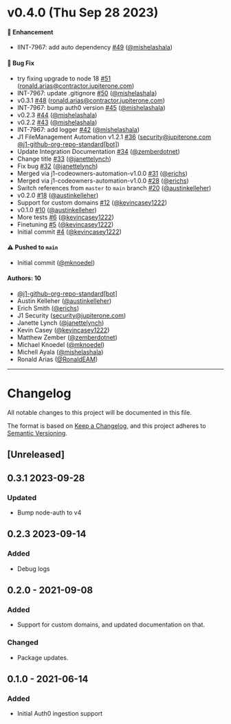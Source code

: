 # v0.4.0 (Thu Sep 28 2023)

#### 🚀 Enhancement

- IINT-7967: add auto dependency [#49](https://github.com/JupiterOne/graph-auth0/pull/49) ([@mishelashala](https://github.com/mishelashala))

#### 🐛 Bug Fix

- try fixing upgrade to node 18 [#51](https://github.com/JupiterOne/graph-auth0/pull/51) (ronald.arias@contractor.jupiterone.com)
- INT-7967: update .gitignore [#50](https://github.com/JupiterOne/graph-auth0/pull/50) ([@mishelashala](https://github.com/mishelashala))
- v0.3.1 [#48](https://github.com/JupiterOne/graph-auth0/pull/48) (ronald.arias@contractor.jupiterone.com)
- INT-7967: bump auth0 version [#45](https://github.com/JupiterOne/graph-auth0/pull/45) ([@mishelashala](https://github.com/mishelashala))
- v0.2.3 [#44](https://github.com/JupiterOne/graph-auth0/pull/44) ([@mishelashala](https://github.com/mishelashala))
- v0.2.2 [#43](https://github.com/JupiterOne/graph-auth0/pull/43) ([@mishelashala](https://github.com/mishelashala))
- INT-7967: add logger [#42](https://github.com/JupiterOne/graph-auth0/pull/42) ([@mishelashala](https://github.com/mishelashala))
- J1 FileManagement Automation v1.2.1 [#36](https://github.com/JupiterOne/graph-auth0/pull/36) (security@jupiterone.com [@j1-github-org-repo-standard[bot]](https://github.com/j1-github-org-repo-standard[bot]))
- Update Integration Documentation [#34](https://github.com/JupiterOne/graph-auth0/pull/34) ([@zemberdotnet](https://github.com/zemberdotnet))
- Change title [#33](https://github.com/JupiterOne/graph-auth0/pull/33) ([@janettelynch](https://github.com/janettelynch))
- Fix bug [#32](https://github.com/JupiterOne/graph-auth0/pull/32) ([@janettelynch](https://github.com/janettelynch))
- Merged via j1-codeowners-automation-v1.0.0 [#31](https://github.com/JupiterOne/graph-auth0/pull/31) ([@erichs](https://github.com/erichs))
- Merged via j1-codeowners-automation-v1.0.0 [#28](https://github.com/JupiterOne/graph-auth0/pull/28) ([@erichs](https://github.com/erichs))
- Switch references from `master` to `main` branch [#20](https://github.com/JupiterOne/graph-auth0/pull/20) ([@austinkelleher](https://github.com/austinkelleher))
- v0.2.0 [#18](https://github.com/JupiterOne/graph-auth0/pull/18) ([@austinkelleher](https://github.com/austinkelleher))
- Support for custom domains [#12](https://github.com/JupiterOne/graph-auth0/pull/12) ([@kevincasey1222](https://github.com/kevincasey1222))
- v0.1.0 [#10](https://github.com/JupiterOne/graph-auth0/pull/10) ([@austinkelleher](https://github.com/austinkelleher))
- More tests [#6](https://github.com/JupiterOne/graph-auth0/pull/6) ([@kevincasey1222](https://github.com/kevincasey1222))
- Finetuning [#5](https://github.com/JupiterOne/graph-auth0/pull/5) ([@kevincasey1222](https://github.com/kevincasey1222))
- Initial commit [#4](https://github.com/JupiterOne/graph-auth0/pull/4) ([@kevincasey1222](https://github.com/kevincasey1222))

#### ⚠️ Pushed to `main`

- Initial commit ([@mknoedel](https://github.com/mknoedel))

#### Authors: 10

- [@j1-github-org-repo-standard[bot]](https://github.com/j1-github-org-repo-standard[bot])
- Austin Kelleher ([@austinkelleher](https://github.com/austinkelleher))
- Erich Smith ([@erichs](https://github.com/erichs))
- J1 Security (security@jupiterone.com)
- Janette Lynch ([@janettelynch](https://github.com/janettelynch))
- Kevin Casey ([@kevincasey1222](https://github.com/kevincasey1222))
- Matthew Zember ([@zemberdotnet](https://github.com/zemberdotnet))
- Michael Knoedel ([@mknoedel](https://github.com/mknoedel))
- Michell Ayala ([@mishelashala](https://github.com/mishelashala))
- Ronald Arias ([@RonaldEAM](https://github.com/RonaldEAM))

---

# Changelog

All notable changes to this project will be documented in this file.

The format is based on [Keep a Changelog](https://keepachangelog.com/en/1.0.0/),
and this project adheres to
[Semantic Versioning](https://semver.org/spec/v2.0.0.html).

## [Unreleased]

## 0.3.1 2023-09-28

### Updated

- Bump node-auth to v4

## 0.2.3 2023-09-14

### Added

- Debug logs

## 0.2.0 - 2021-09-08

### Added

- Support for custom domains, and updated documentation on that.

### Changed

- Package updates.

## 0.1.0 - 2021-06-14

### Added

- Initial Auth0 ingestion support
